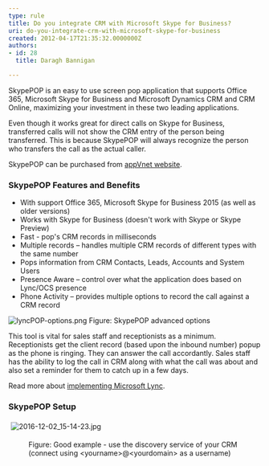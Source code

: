 ```yaml
---
type: rule
title: Do you integrate CRM with Microsoft Skype for Business?
uri: do-you-integrate-crm-with-microsoft-skype-for-business
created: 2012-04-17T21:35:32.0000000Z
authors:
- id: 28
  title: Daragh Bannigan

---
```




<span class='intro'> <p>​SkypePOP is an easy to use screen pop application that supports Office 365, Microsoft Skype for Business and Microsoft Dynamics CRM and CRM Online, maximizing your investment in these two leading applications.<br></p><p>Even though it works great for direct calls on Skype for Business, transferred calls will not show the CRM entry of&#160;the person being transferred. This is because SkypePOP will always recognize the person who transfers the call as the actual caller.<br></p> </span>

<p>SkypePOP can be purchased from 
   <a target="_blank" href="http&#58;//www.appvnet.com/">appVnet website</a>.<br></p><h3>SkypePOP Features and Benefits<br></h3><ul><li>With support Office 365, Microsoft Skype for Business 2015 (as well as older versions)<br></li><li>Works with Skype for Business (doesn't work with Skype or Skype Preview)<br></li><li>Fast - pop's CRM records in milliseconds</li><li>Multiple records – handles multiple CRM records of different types with the same number</li><li>Pops information from CRM Contacts, Leads, Accounts and System Users</li><li>Presence Aware – control over what the application does based on Lync/OCS presence</li><li>Phone Activity – provides multiple options to record the call against a CRM record​<br></li></ul>
<img src="/SiteAssets/do-you-integrate-crm-with-microsoft-lync/lyncPOP-options.png" alt="lyncPOP-options.png" class="ms-rteCustom-ImageArea" />
<span class="ms-rteCustom-FigureNormal">Figure&#58; SkypePOP advanced options</span>
<p>This tool is vital for sales staff and receptionists as a minimum. 
   <br>Receptionists get the client record (based upon the inbound number) popup as the phone is ringing. They can answer the call accordantly. Sales staff has the ability to log the call in CRM along with what the call was about and also set a reminder for them to catch up in a few days.</p><p>Read more about 
   <a href="http&#58;//www.ssw.com.au/ssw/Consulting/Lync.aspx"> implementing Microsoft Lync</a>.<br></p><h3 class="ssw15-rteElement-H3">SkypePOP​​ Setup​​<br></h3><p>​​​<img src="/SiteAssets/do-you-integrate-crm-with-microsoft-lync/2016-12-02_15-14-23.jpg" alt="2016-12-02_15-14-23.jpg" style="margin&#58;5px;" /><br></p><dd class="ssw15-rteElement-FigureGood">​Figure&#58; Good example - use the discovery service of your CRM (connect using &lt;yourname&gt;@&lt;yourdomain&gt; as a username)<br></dd><br><br>


